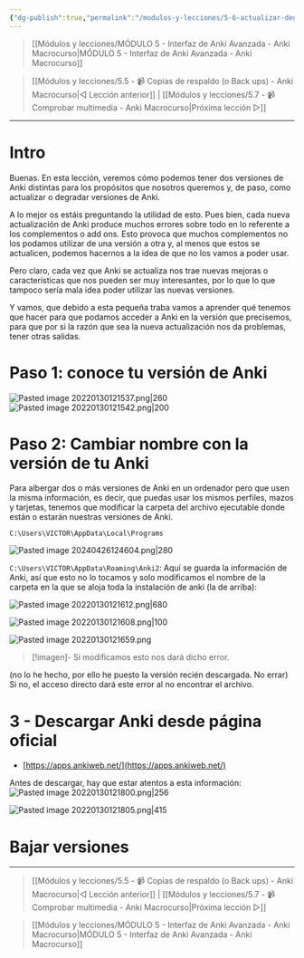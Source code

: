 ```yaml
---
{"dg-publish":true,"permalink":"/modulos-y-lecciones/5-6-actualizar-degradar-versiones-de-anki-anki-macrocurso/","noteIcon":"","updated":"2024-05-15T22:20:32.545+02:00"}
---
```



> [[Módulos y lecciones/MÓDULO 5 - Interfaz de Anki Avanzada - Anki Macrocurso\|MÓDULO 5 - Interfaz de Anki Avanzada - Anki Macrocurso]]

> [[Módulos y lecciones/5.5 - 📹 Copias de respaldo (o Back ups) - Anki Macrocurso\|◁ Lección anterior]] | [[Módulos y lecciones/5.7 - 📹 Comprobar multimedia - Anki Macrocurso\|Próxima lección ▷]]

---


# Intro
Buenas. En esta lección, veremos cómo podemos tener dos versiones de Anki distintas para los propósitos que nosotros queremos y, de paso, como actualizar o degradar versiones de Anki.

A lo mejor os estáis preguntando la utilidad de esto. Pues bien, cada nueva actualización de Anki produce muchos errores sobre todo en lo referente a los complementos o add ons. Esto provoca que muchos complementos no los podamos utilizar de una versión a otra y, al menos que estos se actualicen, podemos hacernos a la idea de que no los vamos a poder usar.

Pero claro, cada vez que Anki se actualiza nos trae nuevas mejoras o características que nos pueden ser muy interesantes, por lo que lo que tampoco sería mala idea poder utilizar las nuevas versiones.

Y vamos, que debido a esta pequeña traba vamos a aprender qué tenemos que hacer para que podamos acceder a Anki en la versión que precisemos, para que por si la razón que sea la nueva actualización nos da problemas, tener otras salidas.

# Paso 1: conoce tu versión de Anki

![Pasted image 20220130121537.png|260](/img/user/ANEXOS/Pasted%20image%2020220130121537.png)![Pasted image 20220130121542.png|200](/img/user/ANEXOS/Pasted%20image%2020220130121542.png)

# Paso 2: Cambiar nombre con la versión de tu Anki
Para albergar dos o más versiones de Anki en un ordenador pero que usen la misma información, es decir, que puedas usar los mismos perfiles, mazos y tarjetas, tenemos que modificar la carpeta del archivo ejecutable donde están o estarán nuestras versiones de Anki.

`C:\Users\VICTOR\AppData\Local\Programs`

![Pasted image 20240426124604.png|280](/img/user/ANEXOS/Pasted%20image%2020240426124604.png)

`C:\Users\VICTOR\AppData\Roaming\Anki2`: Aquí se guarda la información de Anki, así que esto no lo tocamos y solo modificamos el nombre de la carpeta en la que se aloja toda la instalación de anki (la de arriba):

![Pasted image 20220130121612.png|680](/img/user/ANEXOS/Pasted%20image%2020220130121612.png)

![Pasted image 20220130121608.png|100](/img/user/ANEXOS/Pasted%20image%2020220130121608.png)

![Pasted image 20220130121659.png](/img/user/ANEXOS/Pasted%20image%2020220130121659.png)

> [!imagen]- Si modificamos esto nos dará dicho error.

(no lo he hecho, por ello he puesto la versión recién descargada. No errar) Si no, el acceso directo dará este error al no encontrar el archivo.

# 3 - Descargar Anki desde página oficial
- [https://apps.ankiweb.net/](https://apps.ankiweb.net/)

Antes de descargar, hay que estar atentos a esta información: 
![Pasted image 20220130121800.png|256](/img/user/ANEXOS/Pasted%20image%2020220130121800.png)

![Pasted image 20220130121805.png|415](/img/user/ANEXOS/Pasted%20image%2020220130121805.png)

# Bajar versiones


---

> [[Módulos y lecciones/5.5 - 📹 Copias de respaldo (o Back ups) - Anki Macrocurso\|◁ Lección anterior]] | [[Módulos y lecciones/5.7 - 📹 Comprobar multimedia - Anki Macrocurso\|Próxima lección ▷]]

> [[Módulos y lecciones/MÓDULO 5 - Interfaz de Anki Avanzada - Anki Macrocurso\|MÓDULO 5 - Interfaz de Anki Avanzada - Anki Macrocurso]]